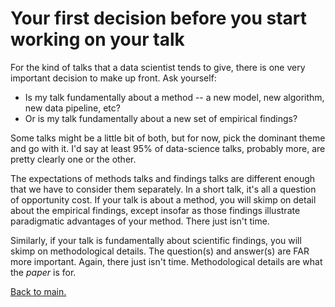 # Your first decision before you start working on your talk    

For the kind of talks that a data scientist tends to give, there is one very important decision to make up front.  Ask yourself:  
- Is my talk fundamentally about a method -- a new model, new algorithm, new data pipeline, etc?  
- Or is my talk fundamentally about a new set of empirical findings?  

Some talks might be a little bit of both, but for now, pick the dominant theme and go with it.  I'd say at least 95% of data-science talks, probably more, are pretty clearly one or the other.

The expectations of methods talks and findings talks are different enough that we have to consider them separately.  In a short talk, it's all a question of opportunity cost.  If your talk is about a method, you will skimp on detail about the empirical findings, except insofar as those findings illustrate paradigmatic advantages of your method.  There just isn't time.  

Similarly, if your talk is fundamentally about scientific findings, you will skimp on methodological details.  The question(s) and answer(s) are FAR more important.  Again, there just isn't time.  Methodological details are what the _paper_ is for.  

[Back to main.](../)  